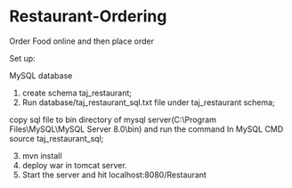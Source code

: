 # Restaurant-Ordering
Order Food online and then place order


Set up:

MySQL database 

1. create schema taj_restaurant;
2. Run database/taj_restaurant_sql.txt file under taj_restaurant schema;

copy sql file to bin directory of mysql server(C:\Program Files\MySQL\MySQL Server 8.0\bin)
and run the command In MySQL CMD
source taj_restaurant_sql;

3. mvn install 
4. deploy war in tomcat server.
5. Start the server and hit localhost:8080/Restaurant
